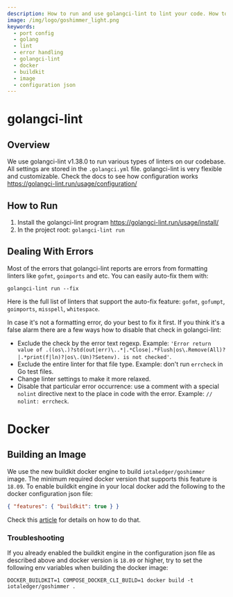```yaml
---
description: How to run and use golangci-lint to lint your code. How to build an image with the buildkit docker engine.
image: /img/logo/goshimmer_light.png
keywords:
  - port config
  - golang
  - lint
  - error handling
  - golangci-lint
  - docker
  - buildkit
  - image
  - configuration json
---
```


# golangci-lint

## Overview

We use golangci-lint v1.38.0 to run various types of linters on our codebase. All settings are stored in the `.golangci.yml` file.
golangci-lint is very flexible and customizable. Check the docs to see how configuration works https://golangci-lint.run/usage/configuration/

## How to Run

1. Install the golangci-lint program https://golangci-lint.run/usage/install/
2. In the project root: `golangci-lint run`

## Dealing With Errors

Most of the errors that golangci-lint reports are errors from formatting linters like `gofmt`, `goimports` and etc. You can easily auto-fix them with:

```shell
golangci-lint run --fix
```

Here is the full list of linters that support the auto-fix feature: `gofmt`, `gofumpt`, `goimports`, `misspell`, `whitespace`.

In case it's not a formatting error, do your best to fix it first. If you think it's a false alarm there are a few ways how to disable that check in golangci-lint:

- Exclude the check by the error text regexp. Example: `'Error return value of .((os\.)?std(out|err)\..*|.*Close|.*Flush|os\.Remove(All)?|.*print(f|ln)?|os\.(Un)?Setenv). is not checked'`.
- Exclude the entire linter for that file type. Example: don't run `errcheck` in Go test files.
- Change linter settings to make it more relaxed.
- Disable that particular error occurrence: use a comment with a special `nolint` directive next to the place in code with the error. Example: `// nolint: errcheck`.

# Docker

## Building an Image

We use the new buildkit docker engine to build `iotaledger/goshimmer` image.
The minimum required docker version that supports this feature is `18.09`.
To enable buildkit engine in your local docker add the following to the docker configuration json file:

```json
{ "features": { "buildkit": true } }
```

Check this [article](https://docs.docker.com/develop/develop-images/build_enhancements/#to-enable-buildkit-builds) for details on how to do that.

### Troubleshooting

If you already enabled the buildkit engine in the configuration json file as described above and docker version is `18.09` or higher,
try to set the following env variables when building the docker image:

```shell
DOCKER_BUILDKIT=1 COMPOSE_DOCKER_CLI_BUILD=1 docker build -t iotaledger/goshimmer .
```

